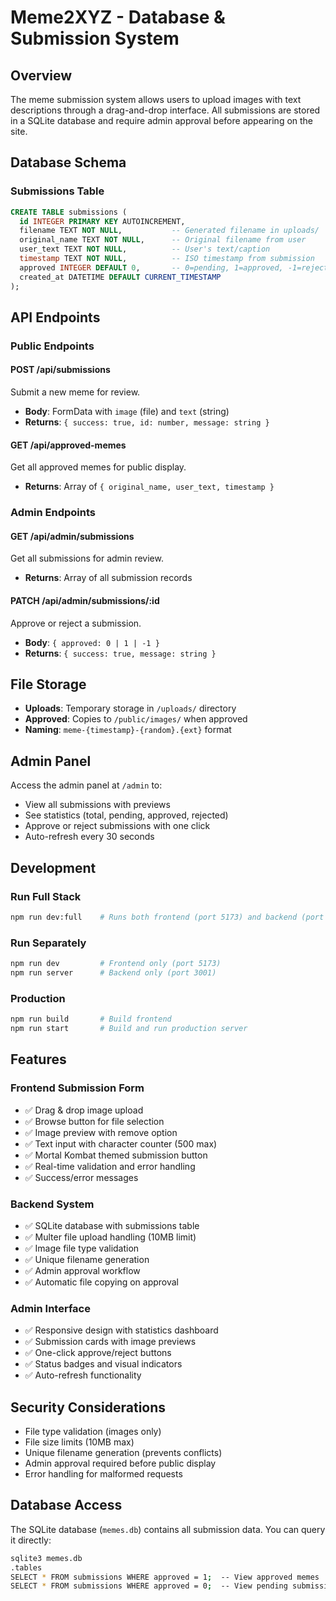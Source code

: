 # Meme2XYZ - Database & Submission System

## Overview

The meme submission system allows users to upload images with text descriptions through a drag-and-drop interface. All submissions are stored in a SQLite database and require admin approval before appearing on the site.

## Database Schema

### Submissions Table
```sql
CREATE TABLE submissions (
  id INTEGER PRIMARY KEY AUTOINCREMENT,
  filename TEXT NOT NULL,           -- Generated filename in uploads/
  original_name TEXT NOT NULL,      -- Original filename from user
  user_text TEXT NOT NULL,          -- User's text/caption
  timestamp TEXT NOT NULL,          -- ISO timestamp from submission
  approved INTEGER DEFAULT 0,       -- 0=pending, 1=approved, -1=rejected
  created_at DATETIME DEFAULT CURRENT_TIMESTAMP
);
```

## API Endpoints

### Public Endpoints

#### POST /api/submissions
Submit a new meme for review.
- **Body**: FormData with `image` (file) and `text` (string)
- **Returns**: `{ success: true, id: number, message: string }`

#### GET /api/approved-memes
Get all approved memes for public display.
- **Returns**: Array of `{ original_name, user_text, timestamp }`

### Admin Endpoints

#### GET /api/admin/submissions
Get all submissions for admin review.
- **Returns**: Array of all submission records

#### PATCH /api/admin/submissions/:id
Approve or reject a submission.
- **Body**: `{ approved: 0 | 1 | -1 }`
- **Returns**: `{ success: true, message: string }`

## File Storage

- **Uploads**: Temporary storage in `/uploads/` directory
- **Approved**: Copies to `/public/images/` when approved
- **Naming**: `meme-{timestamp}-{random}.{ext}` format

## Admin Panel

Access the admin panel at `/admin` to:
- View all submissions with previews
- See statistics (total, pending, approved, rejected)
- Approve or reject submissions with one click
- Auto-refresh every 30 seconds

## Development

### Run Full Stack
```bash
npm run dev:full    # Runs both frontend (port 5173) and backend (port 3001)
```

### Run Separately
```bash
npm run dev         # Frontend only (port 5173)
npm run server      # Backend only (port 3001)
```

### Production
```bash
npm run build       # Build frontend
npm run start       # Build and run production server
```

## Features

### Frontend Submission Form
- ✅ Drag & drop image upload
- ✅ Browse button for file selection
- ✅ Image preview with remove option
- ✅ Text input with character counter (500 max)
- ✅ Mortal Kombat themed submission button
- ✅ Real-time validation and error handling
- ✅ Success/error messages

### Backend System
- ✅ SQLite database with submissions table
- ✅ Multer file upload handling (10MB limit)
- ✅ Image file type validation
- ✅ Unique filename generation
- ✅ Admin approval workflow
- ✅ Automatic file copying on approval

### Admin Interface
- ✅ Responsive design with statistics dashboard
- ✅ Submission cards with image previews
- ✅ One-click approve/reject buttons
- ✅ Status badges and visual indicators
- ✅ Auto-refresh functionality

## Security Considerations

- File type validation (images only)
- File size limits (10MB max)
- Unique filename generation (prevents conflicts)
- Admin approval required before public display
- Error handling for malformed requests

## Database Access

The SQLite database (`memes.db`) contains all submission data. You can query it directly:

```bash
sqlite3 memes.db
.tables
SELECT * FROM submissions WHERE approved = 1;  -- View approved memes
SELECT * FROM submissions WHERE approved = 0;  -- View pending submissions
```
